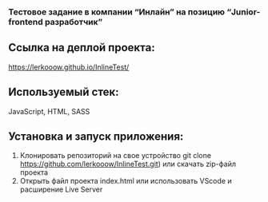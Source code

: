 ### Тестовое задание в компании “Инлайн” на позицию “Junior-frontend разработчик”

## Ссылка на деплой проекта: 

https://lerkooow.github.io/InlineTest/

## Используемый стек:

JavaScript, HTML, SASS

## Установка и запуск приложения:

1. Клонировать репозиторий на свое устройство git clone https://github.com/lerkooow/InlineTest.git) или скачать zip-файл проекта
2. Открыть файл проекта index.html или использовать VScode и расширение Live Server
   
